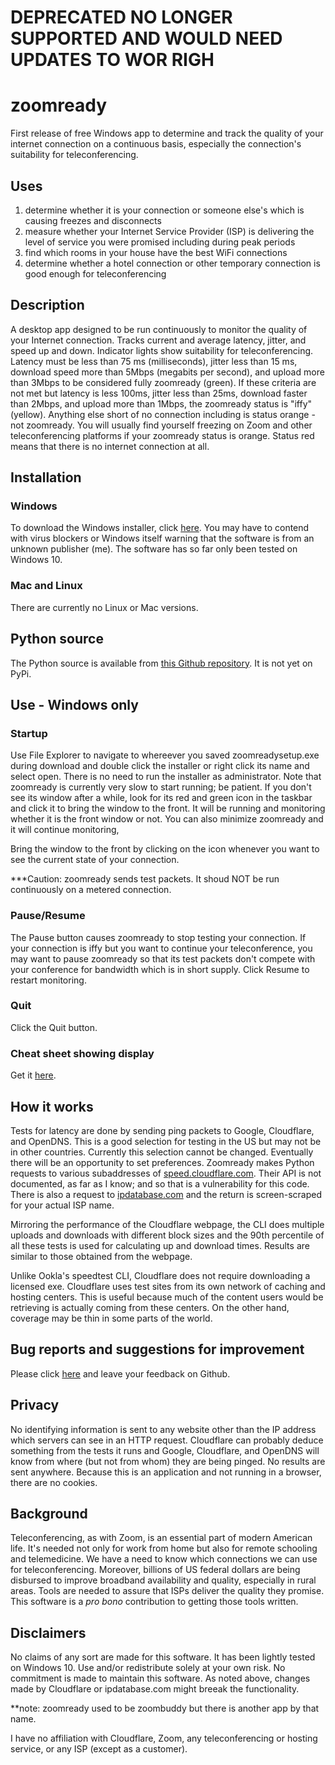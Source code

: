 # DEPRECATED NO LONGER SUPPORTED AND WOULD NEED UPDATES TO WOR RIGH

# zoomready
First release of free Windows app to determine and track the quality of your internet connection on a continuous basis, especially the connection's suitability for teleconferencing.


## Uses
1. determine whether it is your connection or someone else's which is causing freezes and disconnects
2. measure whether your Internet Service Provider (ISP) is delivering the level of service you were promised including during peak periods
3. find which rooms in your house have the best WiFi connections
4. determine whether a hotel connection or other temporary connection is good enough for teleconferencing

## Description
A desktop app designed to be run continuously to monitor the quality of your Internet connection. Tracks current and average latency, jitter, and speed up and down. Indicator lights show suitability for teleconferencing. Latency must be less than 75 ms (milliseconds), jitter less than 15 ms, download speed more than 5Mbps (megabits per second), and upload more than 3Mbps to be considered fully zoomready (green). If these criteria are not met but latency is less 100ms, jitter less than 25ms, download faster than 2Mbps, and upload more than 1Mbps, the zoomready status is "iffy" (yellow). Anything else short of no connection including is status orange - not zoomready. You will usually find yourself freezing on Zoom and other teleconferencing platforms if your zoomready status is orange. Status red means that there is no internet connection at all.

## Installation

### Windows

To download the Windows installer, click [here](http://freecheckip.com/zoomreadysetup.exe). You may have to contend with virus blockers or Windows itself warning that the software is from an unknown publisher (me). The software has so far only been tested on Windows 10.



### Mac and Linux

There are currently no Linux or Mac versions. 

## Python source

The Python source is available from [this Github repository](https://github.com/tevslin/zoomready). It is not yet on PyPi.

## Use - Windows only

### Startup

Use File Explorer to navigate to whereever you saved zoomreadysetup.exe during download and double click the installer or right click its name and select open. There is no need to run the installer as administrator. Note that zoomready is currently very slow to start running; be patient. If you don't see its window after a while, look for its red and green icon in the taskbar and click it to bring the window to the front. It will be running and monitoring whether it is the front window or not. You can also minimize  zoomready and it will continue monitoring,

Bring the window to the front by clicking on the icon whenever you want to see the current state of your connection.

***Caution: zoomready sends test packets. It shoud NOT be run continuously on a metered connection.

### Pause/Resume

The Pause button causes zoomready to stop testing your connection. If your connection is iffy but you want to continue your teleconference, you may want to pause zoomready so that its test packets don't compete with your conference for bandwidth which is in short supply. Click Resume to restart monitoring.

### Quit

Click the Quit button.

### Cheat sheet showing display

Get it [here](https://zoomready.s3.amazonaws.com/zoomreadycheatsheet.html).

## How it works

Tests for latency are done by sending ping packets to Google, Cloudflare, and OpenDNS. This is a good selection for testing in the US but may not be in other countries. Currently this selection cannot be changed. Eventually there will be an opportunity to set preferences. Zoomready makes Python requests to various subaddresses of [speed.cloudflare.com](https://speed.cloudflare.com). Their API is not documented, as far as I know; and so that is a vulnerability for this code. There is also a request to [ipdatabase.com](http://www.ipdatabase.com/ip) and the return is screen-scraped for your actual ISP name.

Mirroring the performance of the Cloudflare webpage, the CLI does multiple uploads and downloads with different block sizes and the 90th percentile of all these tests is used for calculating up and download times. Results are similar to those obtained from the webpage.

Unlike Ookla's speedtest CLI, Cloudflare does not require downloading a licensed exe. Cloudflare uses test sites from its own network of caching and hosting centers. This is useful because much of the content users would be retrieving is actually coming from these centers. On the other hand, coverage may be thin in some parts of the world.

## Bug reports and suggestions for improvement

Please click [here](https://github.com/tevslin/zoomready/issues) and leave your feedback on Github.

## Privacy

No identifying information is sent to any website other than the IP address which servers can see in an HTTP request. Cloudflare can probably deduce something from the tests it runs and Google, Cloudflare, and OpenDNS will know from where (but not from whom) they are being pinged. No results are sent anywhere. Because this is an application and not running in a browser, there are no cookies.

## Background

Teleconferencing, as with Zoom, is an essential part of modern American life. It's needed not only for work from home but also for remote schooling and telemedicine. We have a need to know which connections we can use for teleconferencing. Moreover, billions of US federal dollars are being disbursed to improve broadband availability and quality, especially in rural areas. Tools are needed to assure that ISPs deliver the quality they promise. This software is a *pro bono* contribution to getting those tools written. 

## Disclaimers

No claims of any sort are made for this software. It has been lightly tested on Windows 10. Use and/or redistribute solely at your own risk. No commitment is made to maintain this software. As noted above, changes made by Cloudflare or ipdatabase.com might breeak the functionality.

**note: zoomready used to be zoombuddy but there is another app by that name.

I have no affiliation with Cloudflare, Zoom, any teleconferencing or hosting service, or any ISP (except as a customer).

